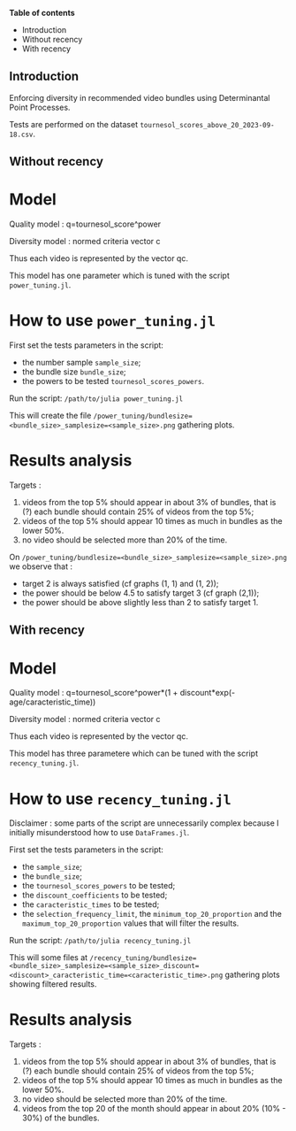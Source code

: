 **Table of contents**
  - Introduction
  - Without recency
  - With recency

## Introduction
Enforcing diversity in recommended video bundles using Determinantal Point Processes.

Tests are performed on the dataset `tournesol_scores_above_20_2023-09-18.csv`.

## Without recency 

# Model

Quality model : q=tournesol_score^power

Diversity model : normed criteria vector c

Thus each video is represented by the vector qc.

This model has one parameter which is tuned with the script `power_tuning.jl`.

# How to use `power_tuning.jl`

First set the tests parameters in the script:
  - the number sample `sample_size`;
  - the bundle size `bundle_size`;
  - the powers to be tested `tournesol_scores_powers`.

Run the script:
`/path/to/julia power_tuning.jl` 

This will create the file `/power_tuning/bundlesize=<bundle_size>_samplesize=<sample_size>.png` gathering plots.

# Results analysis

Targets :
  1) videos from the top 5% should appear in about 3% of bundles, that is (?) each bundle should contain 25% of videos from the top 5%;
  2) videos of the top 5% should appear 10 times as much in bundles as the lower 50%.
  3) no video should be selected more than 20% of the time.

On `/power_tuning/bundlesize=<bundle_size>_samplesize=<sample_size>.png` we observe that :
  - target 2 is always satisfied (cf graphs (1, 1) and (1, 2));
  - the power should be below 4.5 to satisfy target 3 (cf graph (2,1)); 
  - the power should be above slightly less than 2 to satisfy target 1.

## With recency 

# Model

Quality model : q=tournesol_score^power*(1 + discount*exp(-age/caracteristic_time))

Diversity model : normed criteria vector c

Thus each video is represented by the vector qc.

This model has three parametere which can be tuned with the script `recency_tuning.jl`.

# How to use `recency_tuning.jl`

Disclaimer : some parts of the script are unnecessarily complex because I initially misunderstood how to use `DataFrames.jl`.

First set the tests parameters in the script:
  - the `sample_size`;
  - the `bundle_size`;
  - the `tournesol_scores_powers` to be tested;
  - the `discount_coefficients` to be tested;
  - the `caracteristic_times` to be tested;
  - the `selection_frequency_limit`, the `minimum_top_20_proportion` and the `maximum_top_20_proportion` values that will filter the results.

Run the script:
`/path/to/julia recency_tuning.jl` 

This will some files at `/recency_tuning/bundlesize=<bundle_size>_samplesize=<sample_size>_discount=<discount>_caracteristic_time=<caracteristic_time>.png` gathering plots showing filtered results.

# Results analysis

Targets :
  1) videos from the top 5% should appear in about 3% of bundles, that is (?) each bundle should contain 25% of videos from the top 5%;
  2) videos of the top 5% should appear 10 times as much in bundles as the lower 50%.
  3) no video should be selected more than 20% of the time.
  4) videos from the top 20 of the month should appear in about 20% (10% - 30%) of the bundles.
